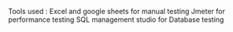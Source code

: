Tools used : Excel and google sheets for manual testing
Jmeter for performance testing
SQL management studio for Database testing
